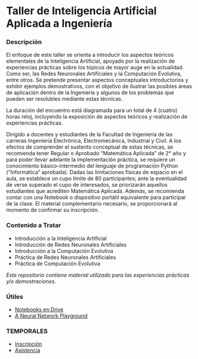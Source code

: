 # Taller de Inteligencia Artificial Aplicada a Ingeniería #

### Descripción ###

El enfoque de este taller se orienta a introducir los aspectos teóricos elementales de la Inteligencia Artificial, apoyado por la realización de experiencias prácticas sobre los tópicos de mayor auge en la actualidad. Como ser, las Redes Neuronales Artificiales y la Computación Evolutiva, entre otros. Se pretende presentar aspectos conceptuales introductorios y exhibir ejemplos demostrativos, con el objetivo de ilustrar las posibles áreas de aplicación dentro de la Ingeniería y algunos de los problemas que pueden ser resolubles mediante estas técnicas.

La duración del encuentro está diagramada para un total de 4 (cuatro) horas reloj, incluyendo la exposición de aspectos teóricos y realización de experiencias prácticas.

Dirigido a docentes y estudiantes de la Facultad de Ingeniería de las carreras Ingeniería Electrónica, Electromecánica, Industrial y Civil. A los efectos de comprender el sustento conceptual de estas técnicas, se recomienda tener Regular o Aprobado “Matemática Aplicada” de 2° año y para poder llevar adelante la implementación práctica, se requiere un conocimiento básico-intermedio del lenguaje de programación Python (“Informática” aprobada). Dadas las limitaciones físicas de espacio en el aula, se establece un cupo límite de 80 participantes; ante la eventualidad de verse superado el cupo de interesados, se priorizarán aquellos estudiantes que acrediten Matemática Aplicada. Además, se recomienda contar con una Notebook o dispositivo portátil equivalente para participar de la clase. El material complementario necesario, se proporcionará al momento de confirmar su inscripción.

### Contenido a Tratar ###

* Introducción a la Inteligencia Artificial
* Introducción de Redes Neuronales Artificiales
* Introducción a la Computación Evolutiva
* Práctica de Redes Neuronales Artificiales
* Práctica de Computación Evolutiva


*Este repositorio contiene material utilizado para las experiencias prácticas y/o demostraciones.*


### Útiles ###
* [Notebooks en Drive](https://drive.google.com/drive/folders/1R3FDkLFqHnMU-O3IchiWRAC_z3l7iARS?usp=sharing)
* [A Neural Network Playground](https://playground.tensorflow.org/)

### TEMPORALES ###
* [Inscripción](https://docs.google.com/forms/d/e/1FAIpQLSfv3-TWFwREDXQVYhimTxQ2qkCTxACfa79QwNdDYmD3mD2-sA/viewform)
* [Asistencia](https://docs.google.com/forms/d/e/1FAIpQLSc3wTEyHUNHdEb3K9ms2vAoiZ9ggF82_guqE0fb056dUpDzSA/viewform)
